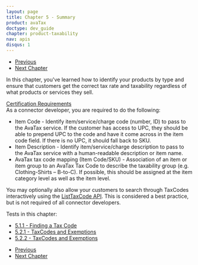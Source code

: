 ```yaml
---
layout: page
title: Chapter 5 - Summary
product: avaTax
doctype: dev_guide
chapter: product-taxability
nav: apis
disqus: 1
---
```

<ul class="pager">
  <li class="previous"><a href="/avatax/dev-guide/product-taxability/mapping-items-to-tax-code/"><i class="glyphicon glyphicon-chevron-left"></i>Previous</a></li>
  <li class="next"><a href="/avatax/dev-guide/discounts-and-overrides/">Next Chapter<i class="glyphicon glyphicon-chevron-right"></i></a></li>
</ul>

In this chapter, you've learned how to identify your products by type and ensure that customers get the correct tax rate and taxability regardless of what products or services they sell.

<div class="dev-guide-certification">
<div class="dev-guide-certification-heading"><a href="/certification/avatax/sales-tax-badge/">Certification Requirements</a></div>
<div class="dev-guide-certification-content">
As a connector developer, you are required to do the following:
  <ul class="dev-guide-list">
    <li>Item Code - Identify item/service/charge code (number, ID) to pass to the AvaTax service. If the customer has access to UPC, they should be able to prepend UPC to the code and have it come across in the item code field. If there is no UPC, it should fall back to SKU.</li>
    <li>Item Description - Identify item/service/charge description to pass to the AvaTax service with a human-readable description or item name.</li>
    <li>AvaTax tax code mapping (Item Code/SKU) - Association of an item or item group to an AvaTax Tax Code to describe the taxability group (e.g. Clothing-Shirts – B-to-C). If possible, this should be assigned at the item category level as well as the item level.</li>
  </ul>

  You may optionally also allow your customers to search through TaxCodes interactively using the <a class="dev-guide-link" href="/api-reference/avatax/rest/v2/methods/TaxCodes/ListTaxCodesByCompany/">ListTaxCode API</a>.  This is considered a best practice, but is not required of all connector developers.
</div>
</div>

Tests in this chapter:
<ul class="dev-guide-list">
  <li><a class="dev-guide-link" href="/avatax/dev-guide/product-taxability/finding-a-tax-code/#test1">5.1.1 - Finding a Tax Code</a></li>
  <li><a class="dev-guide-link" href="/avatax/dev-guide/product-taxability/taxcodes-and-exemptions/#test1">5.2.1 - TaxCodes and Exemptions</a></li>
  <li><a class="dev-guide-link" href="/avatax/dev-guide/product-taxability/taxcodes-and-exemptions/#test2">5.2.2 - TaxCodes and Exemptions</a></li>
</ul>

<ul class="pager">
  <li class="previous"><a href="/avatax/dev-guide/product-taxability/mapping-items-to-tax-code/"><i class="glyphicon glyphicon-chevron-left"></i>Previous</a></li>
  <li class="next"><a href="/avatax/dev-guide/discounts-and-overrides/">Next Chapter<i class="glyphicon glyphicon-chevron-right"></i></a></li>
</ul>